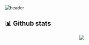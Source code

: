 ### 
<!--
**Xushnud-Egamberdiyev/Xushnud-Egamberdiyev** is a ✨ _special_ ✨ repository because its `README.md` (this file) appears on your GitHub profile

<!-- MORE https://github.com/alexandresanlim/Badges4-README.md-Profile. -->
![header](https://capsule-render.vercel.app/api?type=waving&height=220&text=XUSHNUD%20EGAMBERDIYEV%20&desc=.NET%20SOFTWARE%20ENGINEER🙂&animation=fadeIn&fontSize=20&fontAlign=74&fontAlignY=38&descAlign=77&color=d0b0ff)



## 📊 Github stats





 
</div>



<div align="center">
  <img src="https://profile-counter.glitch.me/egamberdiyevxushnud/count.svg?"  />
</div>


###

